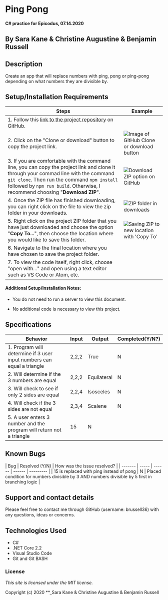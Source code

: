 # Ping Pong

#### C# practice for Epicodus, 07.14.2020

## By Sara Kane & Christine Augustine & Benjamin Russell

## Description

Create an app that will replace numbers with ping, pong or ping-pong depending on what numbers they are divisible by.

## Setup/Installation Requirements

| Steps | Example |
| -------- | ----- |
|  1. Follow this [link to the project repository](https://github.com/brussell36/c--triangle-tracker) on GitHub.   |    |    
|  2. Click on the "Clone or download" button to copy the project link.   |   ![Image of GitHub Clone or download button](img/readme/clone-download-button.PNG)   |   
|  3. If you are comfortable with the command line, you can copy the project link and clone it through your commad line with the command `git clone`. Then run the command `npm install` followed by `npm run build`. Otherwise, I recommend choosing "**Download ZIP**".   |   ![Download ZIP option on GitHub](img/readme/download-zip.PNG)  |   
|   4. Once the ZIP file has finished downloading, you can right click on the file to view the zip folder in your downloads.   |   ![ZIP folder in downloads](img/readme/zip-folder.PNG)  |   
|  5. Right click on the project ZIP folder that you have just downloaded and choose the option "**Copy To...**", then choose the location where you would like to save this folder.    |   ![Saving ZIP to new location with 'Copy To'](img/readme/copy-to.PNG)  |   
|  6. Navigate to the final location where you have chosen to save the project folder.   |     |   
|  7. To view the code itself, right click, choose "open with..." and open using a text editor such as VS Code or Atom, etc.   |     |


#### Additional Setup/Installation Notes:

* You do not need to run a server to view this document.

* No additional code is necessary to view this project.   

## Specifications

| Behavior | Input | Output |  Completed(Y/N?)  |
| -------- | ----- | ------ | -------- |
| 1. Program will determine if 3 user input numbers can equal a triangle | 2,2,2 | True | N |
| 2. Will determine if the 3 numbers are equal | 2,2,2 | Equilateral | N |
| 3. Will check to see if only 2 sides are equal | 2,2,4 | Isosceles | N |
| 4. Will check if the 3 sides are not equal | 2,3,4 | Scalene | N |
| 5. A user enters 3 number and the program will return not a triangle | 15 | N |

## Known Bugs

| Bug | Resolved (Y/N) |  How was the issue resolved?  |
| ------- | ----- | ------ | ------ | --------- |
| 15 is replaced with ping instead of pong | N | Placed condition for numbers divisible by 3 AND numbers divisible by 5 first in branching logic |


## Support and contact details

Please feel free to contact me through GitHub (username: brussell36) with any questions, ideas or concerns.  

## Technologies Used

* C#
* .NET Core 2.2
* Visual Studio Code 
* Git and Git BASH 


### License

*This site is licensed under the MIT license.*

Copyright (c) 2020 **_Sara Kane & Christine Augustine & Benjamin Russell 